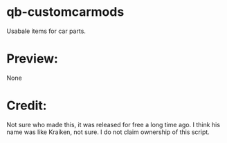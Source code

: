 # qb-customcarmods

Usabale items for car parts. 

# Preview:

None

# Credit: 

Not sure who made this, it was released for free a long time ago. I think his name was like Kraiken, not sure. I do not claim ownership of this script. 
